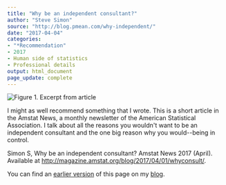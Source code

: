 ```yaml
---
title: "Why be an independent consultant?"
author: "Steve Simon"
source: "http://blog.pmean.com/why-independent/"
date: "2017-04-04"
categories:
- "*Recommendation"
- 2017
- Human side of statistics
- Professional details
output: html_document
page_update: complete
---
```


![Figure 1. Excerpt from article](http://www.pmean.com/new-images/17/why-independent01.png)

<div class="notes">

I might as well recommend something that I wrote. This is a short article in the Amstat News, a monthly newsletter of the American Statistical Association. I talk about all the reasons you wouldn't want to be an independent consultant and the one big reason why you would--being in control.

Simon S, Why be an independent consultant? Amstat News 2017 (April). Available at <http://magazine.amstat.org/blog/2017/04/01/whyconsult/>.

You can find an [earlier version][sim1] of this page on my [blog][sim2].

[sim1]: http://blog.pmean.com/why-independent/
[sim2]: http://blog.pmean.com</div>
